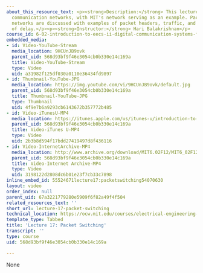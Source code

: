 ```yaml
---
about_this_resource_text: <p><strong>Description:</strong> This lecture introduces
  communication networks, with MIT's network serving as an example. Packet-switched
  networks are discussed with examples of packet headers, traffic, and the sources
  of delay.</p><p><strong>Instructor:</strong> Hari Balakrishnan</p>
course_id: 6-02-introduction-to-eecs-ii-digital-communication-systems-fall-2012
embedded_media:
- id: Video-YouTube-Stream
  media_location: 9HCUnJB9ovk
  parent_uid: 568d93bf9f46e3054cb0b330e14c169a
  title: Video-YouTube-Stream
  type: Video
  uid: a31982f125df030a0110e36434fd9897
- id: Thumbnail-YouTube-JPG
  media_location: https://img.youtube.com/vi/9HCUnJB9ovk/default.jpg
  parent_uid: 568d93bf9f46e3054cb0b330e14c169a
  title: Thumbnail-YouTube-JPG
  type: Thumbnail
  uid: 4f9e7b6a9293cb6143672b357772b485
- id: Video-iTunesU-MP4
  media_location: https://itunes.apple.com/us/itunes-u/introduction-to-eecs-ii-digital/id835987738
  parent_uid: 568d93bf9f46e3054cb0b330e14c169a
  title: Video-iTunes U-MP4
  type: Video
  uid: 2b3b8d594f17bdd27419497d8f436116
- id: Video-InternetArchive-MP4
  media_location: http://www.archive.org/download/MIT6.02F12/MIT6_02F12_lec17_300k.mp4
  parent_uid: 568d93bf9f46e3054cb0b330e14c169a
  title: Video-Internet Archive-MP4
  type: Video
  uid: 3198122d2808dc6b01e23f7cb33c7898
inline_embed_id: 55524671lecture17:packetswitching54070630
layout: video
order_index: null
parent_uid: 67a3221779280e5909f6f82a49f4f504
related_resources_text: ''
short_url: lecture-17-packet-switching
technical_location: https://ocw.mit.edu/courses/electrical-engineering-and-computer-science/6-02-introduction-to-eecs-ii-digital-communication-systems-fall-2012/lecture-videos/lecture-17-packet-switching
template_type: Tabbed
title: 'Lecture 17: Packet Switching'
transcript: ''
type: course
uid: 568d93bf9f46e3054cb0b330e14c169a

---
```

None